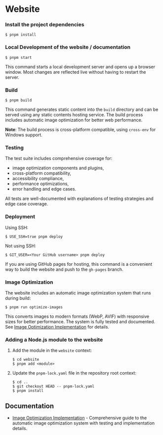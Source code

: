 # Website

### Install the project dependencies

```shell-session
$ pnpm install
```

### Local Development of the website / documentation

```shell-session
$ pnpm start
```

This command starts a local development server and opens up a browser window. Most changes are reflected live without having to restart the server.

### Build

```shell-session
$ pnpm build
```

This command generates static content into the `build` directory and can be served using any static contents hosting service. The build process includes automatic image optimization for better web performance.

**Note**: The build process is cross-platform compatible, using `cross-env` for Windows support.

### Testing

The test suite includes comprehensive coverage for:

- image optimization components and plugins,
- cross-platform compatibility,
- accessibility compliance,
- performance optimizations,
- error handling and edge cases.

All tests are well-documented with explanations of testing strategies and edge case coverage.

### Deployment

Using SSH:

```shell-session
$ USE_SSH=true pnpm deploy
```

Not using SSH:

```shell-session
$ GIT_USER=<Your GitHub username> pnpm deploy
```

If you are using GitHub pages for hosting, this command is a convenient way to build the website and push to the `gh-pages` branch.

### Image Optimization

The website includes an automatic image optimization system that runs during build:

```shell-session
$ pnpm run optimize-images
```

This converts images to modern formats (WebP, AVIF) with responsive sizes for better performance. The system is fully tested and documented. See [Image Optimization Implementation](IMAGE_OPTIMIZATION_IMPLEMENTATION.md) for details.

### Adding a Node.js module to the website

1. Add the module in the `website` context:

   ```shell-session
   $ cd website
   $ pnpm add <module>
   ```

2. Update the `pnpm-lock.yaml` file in the repository root context:

   ```shell-session
   $ cd ..
   $ git checkout HEAD -- pnpm-lock.yaml
   $ pnpm install
   ```

## Documentation

- [Image Optimization Implementation](IMAGE_OPTIMIZATION_IMPLEMENTATION.md) - Comprehensive guide to the automatic image optimization system with testing and implementation details.
